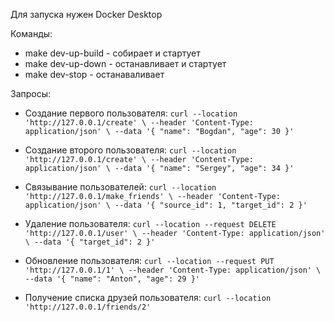 Для запуска нужен Docker Desktop

Команды:
* make dev-up-build - собирает и стартует
* make dev-up-down - останавливает и стартует
* make dev-stop - останаваливает


Запросы:
* Создание первого пользователя:
``
curl --location 'http://127.0.0.1/create' \
--header 'Content-Type: application/json' \
--data '{
"name": "Bogdan",
"age": 30
}'
``

* Создание второго пользователя:
``
curl --location 'http://127.0.0.1/create' \
--header 'Content-Type: application/json' \
--data '{
"name": "Sergey",
"age": 34
}'
``

* Связывание пользователей:
``
curl --location 'http://127.0.0.1/make_friends' \
--header 'Content-Type: application/json' \
--data '{
"source_id": 1,
"target_id": 2
}'
``

* Удаление пользователя:
``
curl --location --request DELETE 'http://127.0.0.1/user' \
--header 'Content-Type: application/json' \
--data '{
"target_id": 2
}'
``

* Обновление пользователя:
``
curl --location --request PUT 'http://127.0.0.1/1' \
--header 'Content-Type: application/json' \
--data '{
"name": "Anton",
"age": 29
}'
``

* Получение списка друзей пользователя:
``
curl --location 'http://127.0.0.1/friends/2'
``
